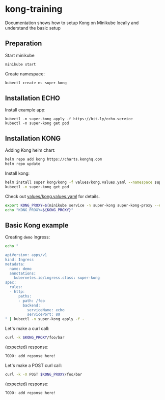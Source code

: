# kong-training
Documentation shows how to setup Kong on Minikube locally and understand the basic setup

## Preparation

Start minikube

```bash
minikube start
```

Create namespace:
```bash
kubectl create ns super-kong
```

## Installation ECHO

Install example app:
```
kubectl -n super-kong apply -f https://bit.ly/echo-service
kubectl -n super-kong get pod
```

## Installation KONG

Adding Kong helm chart:
```bash
helm repo add kong https://charts.konghq.com
helm repo update
```

Install kong:

```bash
helm install super kong/kong -f values/kong.values.yaml --namespace super-kong
kubectl -n super-kong get pod
```

Check out [values/kong.values.yaml](values/kong.values.yaml) for details.

```bash
export KONG_PROXY=$(minikube service -n super-kong super-kong-proxy --url | sed 's/http:/https:/')
echo "KONG_PROXY=${KONG_PROXY}"
```

## Basic Kong example

Creating `demo` Ingress:
```bash
echo "

apiVersion: apps/v1
kind: Ingress
metadata:
  name: demo
  annotations:
    kubernetes.io/ingress.class: super-kong
spec:
  rules:
  - http:
      paths:
      - path: /foo
        backend:
          serviceName: echo
          servicePort: 80
" | kubectl -n super-kong apply -f -
```

Let's make a curl call:
```bash
curl -k $KONG_PROXY/foo/bar
```

(expected) response:
```bash
TODO: add reponse here!
```

Let's make a POST curl call:
```bash
curl -k -X POST $KONG_PROXY/foo/bar
```

(expected) response:
```bash
TODO: add reponse here!
```
